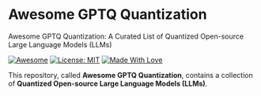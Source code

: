 # Awesome GPTQ Quantization
Awesome GPTQ Quantization: A Curated List of Quantized Open-source Large Language Models (LLMs)

[![Awesome](https://cdn.rawgit.com/sindresorhus/awesome/d7305f38d29fed78fa85652e3a63e154dd8e8829/media/badge.svg)](https://github.com/SuperBruceJia/Awesome-GPTQ-Quantization) 
[![License: MIT](https://img.shields.io/badge/License-MIT-green.svg)](https://opensource.org/licenses/MIT)
[![Made With Love](https://img.shields.io/badge/Made%20With-Love-red.svg)](https://github.com/SuperBruceJia/Awesome-GPTQ-Quantization)

This repository, called **Awesome GPTQ Quantization**, contains a collection of **Quantized Open-source Large Language Models (LLMs)**.
